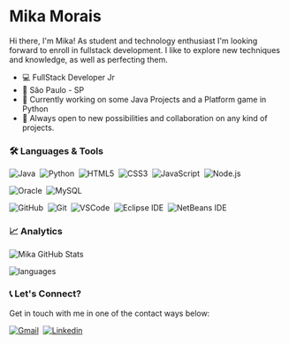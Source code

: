 # Mika Morais
Hi there, I'm Mika! As student and technology enthusiast I'm looking forward to enroll in fullstack development. I like to explore new techniques and knowledge, as well as perfecting them. 

- :computer: FullStack Developer Jr
- :city_sunset: São Paulo - SP
- 🔭 Currently working on some Java Projects and a Platform game in Python 
- 👯 Always open to new possibilities and collaboration on any kind of projects. 

### 🛠 Languages & Tools
![Java](https://img.shields.io/badge/-Java-05122A?&logo=Java&logoColor=FFFFFF)&nbsp;
![Python](https://img.shields.io/badge/-Python-05122A?&logo=Python&logoColor=FFFFFF)&nbsp;
![HTML5](https://img.shields.io/badge/-HTML5-05122A?&logo=HTML5&logoColor=FFFFFF)&nbsp;
![CSS3](https://img.shields.io/badge/-CSS3-05122A?&logo=CSS3&logoColor=FFFFFF)&nbsp;
![JavaScript](https://img.shields.io/badge/-JavaScript-05122A?&logo=JavaScript&logoColor=FFFFFF)&nbsp;
![Node.js](https://img.shields.io/badge/-Node.js-05122A?logo=Node.js&logoColor=FFFFFF)&nbsp;


![Oracle](https://img.shields.io/badge/-Oracle-05122A?&logo=Oracle&logoColor=FFFFFF)&nbsp;
![MySQL](https://img.shields.io/badge/-MySQL-05122A?&logo=MySQL&logoColor=FFFFFF)&nbsp;


![GitHub](https://img.shields.io/badge/-GitHub-05122A?&logo=GitHub&logoColor=FFFFFF)&nbsp;
![Git](https://img.shields.io/badge/-Git-05122A?&logo=git&logoColor=FFFFFF)&nbsp;
![VSCode](https://img.shields.io/badge/-VSCode-05122A?&logo=Visual%20Studio%20Code&logoColor=FFFFFF)&nbsp; 
![Eclipse IDE](https://img.shields.io/badge/-NetBeans%20IDE-05122A?&logo=Apache%20NetBeans%20IDE&logoColor=FFFFFF)&nbsp; 
![NetBeans IDE](https://img.shields.io/badge/-Eclipse%20IDE-05122A?&logo=Eclipse%20IDE&logoColor=FFFFFF)&nbsp;



### 📈 Analytics
![Mika GitHub Stats](https://github-readme-stats.vercel.app/api?username=MikaMorais&show_icons=true&theme=radical)

![languages](https://github-readme-stats.vercel.app/api/top-langs/?username=MikaMorais&hide=scss&layout=compact&theme=radical)

### 📞 Let's Connect?
Get in touch with me in one of the contact ways below:

[![Gmail](https://img.shields.io/badge/-Gmail-EA4335?&logo=Gmail&logoColor=FFFFFF)](mika.devs100@gmail.com)&nbsp;
[![Linkedin](https://img.shields.io/badge/-Linkedln-0A66C2?&logo=Linkedin&logoColor=FFFFFF)](https://www.linkedin.com/in/moises-silva-de-morais/)&nbsp;

